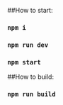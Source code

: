 ##How to start:

### `npm i`
### `npm run dev`
### `npm start`


##How to build:
### `npm run build`

